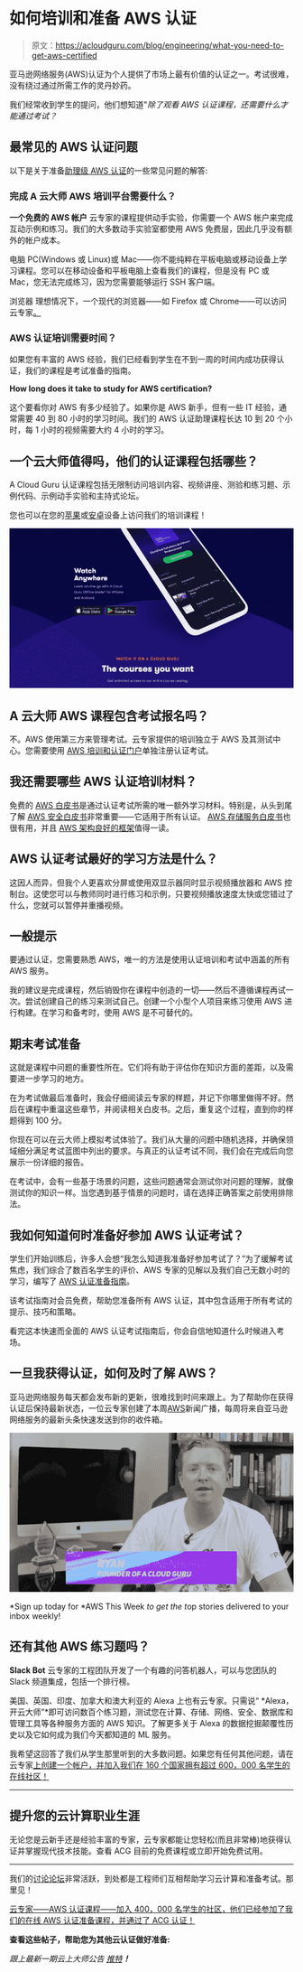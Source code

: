 # 如何培训和准备 AWS 认证

> 原文：<https://acloudguru.com/blog/engineering/what-you-need-to-get-aws-certified>

亚马逊网络服务(AWS)认证为个人提供了市场上最有价值的认证之一。考试很难，没有绕过通过所需工作的灵丹妙药。

我们经常收到学生的提问，他们想知道"*除了观看 AWS 认证课程，还需要什么才能通过考试？*

## **最常见的 AWS 认证问题**

以下是关于准备[助理级 AWS 认证](https://acloudguru.com/aws-cloud-training)的一些常见问题的解答:

### 完成 A 云大师 AWS 培训平台需要什么？

**一个免费的 AWS 帐户** 云专家的课程提供动手实验，你需要一个 AWS 帐户来完成互动示例和练习。我们的大多数动手实验室都使用 AWS 免费层，因此几乎没有额外的帐户成本。

电脑
PC(Windows 或 Linux)或 Mac——你不能纯粹在平板电脑或移动设备上学习课程。您可以在移动设备和平板电脑上查看我们的课程，但是没有 PC 或 Mac，您无法完成练习，因为您需要能够运行 SSH 客户端。

浏览器
理想情况下，一个现代的浏览器——如 Firefox 或 Chrome——可以访问云专家[。](https://acloudguru.com/)

### AWS 认证培训需要时间？

如果您有丰富的 AWS 经验，我们已经看到学生在不到一周的时间内成功获得认证，我们的课程是考试准备的指南。

**How long does it take to study for AWS certification?**

这个要看你对 AWS 有多少经验了。如果你是 AWS 新手，但有一些 IT 经验，通常需要 40 到 80 小时的学习时间。我们的 AWS 认证助理课程长达 10 到 20 个小时，每 1 小时的视频需要大约 4 小时的学习。

## 一个云大师值得吗，他们的认证课程包括哪些？

A Cloud Guru 认证课程包括无限制访问培训内容、视频讲座、测验和练习题、示例代码、示例动手实验和主持式论坛。

您也可以在您的[苹果](https://itunes.apple.com/us/app/a-cloud-guru/id1286720016)或[安卓](https://play.google.com/store/apps/details?id=com.acloudguru)设备上访问我们的培训课程！

[![A Cloud Guru training content on your mobile device](img/377cf3a090fee330cab8c28e3f268dc4.png)](https://acloudguru.com/pricing)

## A 云大师 AWS 课程包含考试报名吗？

不。AWS 使用第三方来管理考试。云专家提供的培训独立于 AWS 及其测试中心。您需要使用 [AWS 培训和认证门户](https://www.aws.training/certification)单独注册认证考试。

## 我还需要哪些 AWS 认证培训材料？

免费的 [AWS 白皮书](https://aws.amazon.com/whitepapers/)是通过认证考试所需的唯一额外学习材料。特别是，从头到尾了解 [AWS 安全白皮书](https://d0.awsstatic.com/whitepapers/Security/AWS_Security_Whitepaper.pdf)非常重要——它适用于所有认证。 [AWS 存储服务白皮书](https://d0.awsstatic.com/whitepapers/AWS%20Storage%20Services%20Whitepaper-v9.pdf)也很有用，并且 [AWS 架构良好的框架](https://d0.awsstatic.com/whitepapers/architecture/AWS_Well-Architected_Framework.pdf)值得一读。

## AWS 认证考试最好的学习方法是什么？

这因人而异，但我个人更喜欢分屏或使用双显示器同时显示视频播放器和 AWS 控制台。这使您可以与教师同时进行练习和示例，只要视频播放速度太快或您错过了什么，您就可以暂停并重播视频。

## 一般提示

要通过认证，您需要熟悉 AWS，唯一的方法是使用认证培训和考试中涵盖的所有 AWS 服务。

我的建议是完成课程，然后销毁你在课程中创造的一切——然后不遵循课程再试一次。尝试创建自己的练习来测试自己。创建一个小型个人项目来练习使用 AWS 进行构建。在学习和备考时，使用 AWS 是不可替代的。

## 期末考试准备

这就是课程中问题的重要性所在。它们将有助于评估你在知识方面的差距，以及需要进一步学习的地方。

在为考试做最后准备时，我会仔细阅读云专家的样题，并记下你哪里做得不好。然后在课程中重温这些章节，并阅读相关白皮书。之后，重复这个过程，直到你的样题得到 100 分。

你现在可以在云大师上模拟考试体验了。我们从大量的问题中随机选择，并确保领域细分满足考试蓝图中列出的要求。与真正的认证考试不同，我们会在完成后向您展示一份详细的报告。

在考试中，会有一些基于场景的问题，这些问题通常会测试你对问题的理解，就像测试你的知识一样。当您遇到基于情景的问题时，请在选择正确答案之前使用排除法。

## 我如何知道何时准备好参加 AWS 认证考试？

学生们开始训练后，许多人会想“我怎么知道我准备好参加考试了？”为了缓解考试焦虑，我们综合了数百名学生的评价、AWS 专家的见解以及我们自己无数小时的学习，编写了 [AWS 认证准备指南](https://acloudguru.com/course/aws-certification-preparation-guide)。

该考试指南对会员免费，帮助您准备所有 AWS 认证，其中包含适用于所有考试的提示、技巧和策略。

看完这本快速而全面的 AWS 认证考试指南后，你会自信地知道什么时候进入考场。

## 一旦我获得认证，如何及时了解 AWS？

亚马逊网络服务每天都会发布新的更新，很难找到时间来跟上。为了帮助你在获得认证后保持最新状态，一位云专家创建了本周[AWS](https://www.youtube.com/channel/UCp8lLM2JP_1pv6E0NQ38pq)新闻广播，每周将来自亚马逊网络服务的最新头条快速发送到你的收件箱。

[![Ryan Kroonenburg, the founded of A Cloud Guru, prepares you to get AWS certified](img/82709b95a987ad7f24ab69c5012a2470.png)](https://acloud.guru/aws-this-week)

*Sign up today for *AWS This Week *to get the t*op stories delivered to your inbox weekly!

## 还有其他 AWS 练习题吗？

**Slack Bot** 云专家的工程团队开发了一个有趣的问答机器人，可以与您团队的 Slack 频道集成，包括一个排行榜。

美国、英国、印度、加拿大和澳大利亚的 Alexa 上也有云专家。只需说“ *Alexa，开云大师”*即可访问数百个练习题，测试您在计算、存储、网络、安全、数据库和管理工具等各种服务方面的 AWS 知识。了解更多关于 Alexa 的数据挖掘颠覆性历史以及它如何成为我们今天都知道的 ML 服务。

我希望这回答了我们从学生那里听到的大多数问题。如果您有任何其他问题，请在云专家[上创建一个帐户，并加入我们在 160 个国家拥有超过 600，000 名学生的在线社区！](https://acloudguru.com/)

* * *

## 提升您的云计算职业生涯

无论您是云新手还是经验丰富的专家，云专家都能让您轻松(而且非常棒)地获得认证并掌握现代技术技能。查看 ACG 目前的免费课程或立即开始免费试用。

* * *

我们的[讨论论坛](https://acloud.guru/forums/home)非常活跃，到处都是工程师们互相帮助学习云计算和准备考试。那里见！

[云专家——AWS 认证课程——加入 400，000 名学生的社区，他们已经参加了我们的在线 AWS 认证准备课程，并通过了 ACG 认证！](https://acloud.guru/forums)

**查看这些帖子，帮助您为其他云认证做好准备:**

*跟上最新一期云上大师公告* [*推特*](https://twitter.com/acloudguru)*[](https://www.facebook.com/acloudguru/)**！***